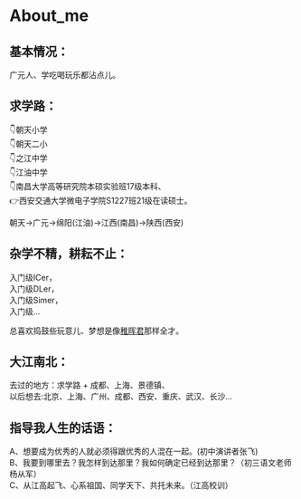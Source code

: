 # About_me
## **基本情况：**
广元人、学吃喝玩乐都沾点儿。

## **求学路：**

👇朝天小学  
👇朝天二小  
👇之江中学  
👇江油中学  
👇南昌大学高等研究院本硕实验班17级本科、  
👉西安交通大学微电子学院S1227班21级在读硕士。  

朝天->广元->绵阳(江油)->江西(南昌)->陕西(西安)  

## **杂学不精，耕耘不止：**

入门级ICer，  
入门级DLer，  
入门级Simer，  
入门级...

总喜欢捣鼓些玩意儿、梦想是像[稚晖君](https://space.bilibili.com/20259914?spm_id_from=333.337.0.0)那样全才。

## **大江南北：**  

去过的地方：求学路 + 成都、上海、景德镇、  
以后想去:北京、上海、广州、成都、西安、重庆、武汉、长沙...  

## **指导我人生的话语：**

A、想要成为优秀的人就必须得跟优秀的人混在一起。(初中演讲者张飞)  
B、我要到哪里去？我怎样到达那里？我如何确定已经到达那里？（初三语文老师杨从军）  
C、从江高起飞、心系祖国、同学天下、共托未来。（江高校训）  

